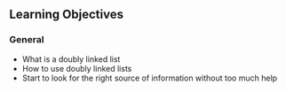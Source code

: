 ## Learning Objectives

### General
- What is a doubly linked list
- How to use doubly linked lists
- Start to look for the right source of information without too much help
